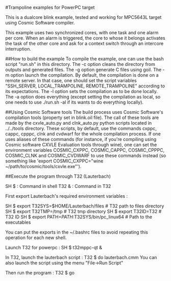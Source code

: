 #Trampoline examples for PowerPC target

This is a dualcore blink example, tested and working for MPC5643L target using
Cosmic Software compiler.

This example uses two synchronized cores, with one task and one alarm per core.
When an alarm is triggered, the core to whose it belongs activates the task of
the other core and ask for a context switch through an intercore interruption.

##How to build the example
To compile the example, one can use the bash script "run.sh" in this directory.
The -c option cleans the directory from outputs and generated files.
The -g option generate C files using goil.
The -m option launch the compilation. By default, the compilation is done on a
remote server. In that case, one should set the script variables "SSH_SERVER,
LOCAL_TRAMPOLINE, REMOTE_TRAMPOLINE" according to its expectations.
The -l option sets the compilation as to be done locally.
The -a option does everything (except setting the compilation as local, so one
needs to use ./run.sh -al if its wants to do everything locally).

##Using Cosmic Software tools
The build process uses Cosmic Software's compilation tools (property set in
blink.oil file). The call of these tools are made by the cxvle_auto.py and
clnk_auto.py python scripts located in ../../tools directory. These scripts, by
default, use the commands cxppc, cappc, cpppc, clnk and cvdwarf for the whole
compilation process. If one uses aliases of these commands (for instance, if
you're compiling using Cosmic software CXVLE Evaluation tools through wine),
one can set the environment variables COSMIC_CXPPC, COSMIC_CAPPC, COSMIC_CPPPC,
COSMIC_CLNK and COSMIC_CVDWARF to use these commands instead (so something like
'export COSMIC_CXPPC="wine ~/path/to/cosmic/tools/cxvle.exe"').

##Execute the program through T32 (Lauterbach)

SH $  : Command in shell
T32 & : Command in T32

First export Lauterbach's required environment variables :

SH $ export T32SYS=$HOME/Lauterbach/files        # T32 path to files directory
SH $ export T32TMP=/tmp                          # T32 tmp directory
SH $ export T32ID=T32                            # T32 ID
SH $ export PATH=$PATH:$T32SYS/bin/pc_linux64    # Path to the executables

You can put the exports in the ~/.bashrc files to avoid repeating this
operation for each new shell.

Launch T32 for powerpc :
SH $ t32mppc-qt &

In T32, launch the lauterbach script :
T32 $ do lauterbach.cmm
You can also launch the script using the menu "File->Run Script"

Then run the program :
T32 $ go


